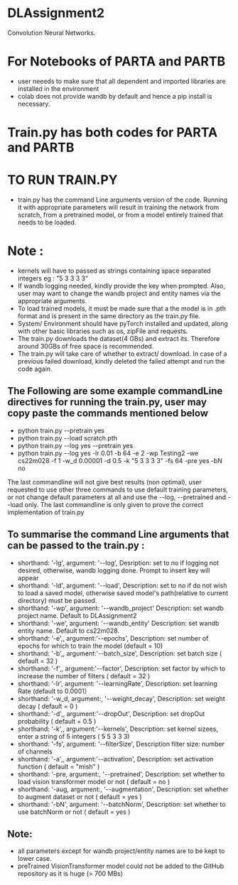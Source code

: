 # DLAssignment2
Convolution Neural Networks.

# For Notebooks of PARTA and PARTB
- user neeeds to make sure that all dependent and imported libraries are installed in the environment
- colab does not provide wandb by default and hence a pip install is necessary.

# Train.py has both codes for PARTA and PARTB


# TO RUN TRAIN.PY

- train.py has the command Line arguments version of the code. Running it with appropriate parameters will result in training the network from scratch, from a pretrained model, or from a model entirely trained that needs to be loaded.

# Note :
- kernels will have to passed as strings containing space separated integers eg : "5 3 3 3 3"
- If wandb logging needed, kindly provide the key when prompted. Also, user may want to change the wandb project and entity names via the appropriate arguments.
- To load trained models, it must be made sure that a the model is in .pth format and is present in the same directory as the train.py file.
- System/ Environment should have pyTorch installed and updated, along with other basic libraries such as os, zipFile and requests.
- The train.py downloads the dataset(4 GBs) and extract its. Therefore around 30GBs of free space is recommended.
- The train.py will take care of whether to extract/ download. In case of a previous failed download, kindly deleted the failed attempt and run the code again.

## The Following are some example commandLine directives for running the train.py, user may copy paste the commands mentioned below
- python train.py --pretrain yes
- python train.py --load scratch.pth
- python train.py --log yes --pretrain yes
- python train.py --log yes -lr 0.01 -b 64 -e 2 -wp Testing2 -we cs22m028 -f 1 -w_d 0.00001 -d 0.5 -k "5 3 3 3 3" -fs 64 -pre yes -bN no

The last commandline will not give best results (non optimal), user requested to use other three commands to use default training parameters, or not change default parameters at all and use the --log, --pretrained and --load only.
The last commandline is only given to prove the correct implementation of train.py


## To summarise the command Line arguments that can be passed to the train.py :
- shorthand: '-lg', argument: '--log',             Desription: set to no if logging not desired, otherwise, wandb logging done. Prompt to insert key will appear                 
- shorthand: '-ld', argument: '--load',            Description: set to no if do not wish to load a saved model, otherwise saved model's path(relative to current directory) must be passed.           
- shorthand: '-wp', argument: '--wandb_project'    Description: set wandb project name. Default to DLAssignment2
- shorthand: '-we', argument: '--wandb_entity'     Description: set wandb entity name. Default to cs22m028. 
- shorthand: '-e',, argument:'--epochs',           Description: set number of epochs for which to train the model (default = 10)
- shorthand: '-b',, argument:'--batch_size',       Description: set batch size ( default = 32 )   
- shorthand: '-f',, argument:'--factor',           Description: set factor by which to increase the number of filters ( default = 32 )
- shorthand: '-lr', argument: '--learningRate',    Description: set learning Rate (default to 0.0001)
- shorthand: '-w_d, argument:, '--weight_decay',   Description: set weight decay ( default = 0 )
- shorthand: '-d',, argument:'--dropOut',          Description: set dropOut probability ( default = 0.5 )
- shorthand: '-k',, argument:'--kernels',          Description: set kernel sizees, enter a string of 5 integers ( 5 5 3 3 3)
- shorthand: '-fs', argument: '--filterSize',      Description filter size: number of channels
- shorthand: '-a',, argument:'--activation',       Description: set activation function ( default = "mish" )
- shorthand: '-pre, argument:, '--pretrained',     Description: set whether to load vision transformer model or not ( default = no )
- shorthand: '-aug, argument:, '--augmentation',   Description: set whether to augment dataset or not ( default = yes )
- shorthand: '-bN', argument: '--batchNorm',       Description: set whether to use batchNorm or not ( default = yes )

## Note:
- all parameters except for wandb project/entity names are to be kept to lower case.
- preTrained VisionTransformer model could not be added to the GitHub repository as it is huge (> 700 MBs)

